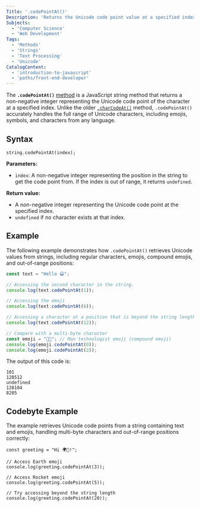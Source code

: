 ```yaml
---
Title: '.codePointAt()'
Description: 'Returns the Unicode code point value at a specified index position in a string, including complex characters like emojis and symbols.'
Subjects: 
  - 'Computer Science'
  - 'Web Development'
Tags:
  - 'Methods'
  - 'Strings'
  - 'Text Processing'
  - 'Unicode'
CatalogContent:
  - 'introduction-to-javascript'
  - 'paths/front-end-developer'
---
```


The **`.codePointAt()`** [method](https://www.codecademy.com/resources/docs/javascript/methods) is a JavaScript string method that returns a non-negative integer representing the Unicode code point of the character at a specified index. Unlike the older [`.charCodeAt()`](https://www.codecademy.com/resources/docs/javascript/concepts/strings/charCodeAt/charCodeAt.md) method, `.codePointAt()` accurately handles the full range of Unicode characters, including emojis, symbols, and characters from any language.

## Syntax

```pseudo
string.codePointAt(index);
```

**Parameters:**

- `index`: A non-negative integer representing the position in the string to get the code point from. If the index is out of range, it returns `undefined`.

**Return value:**

- A non-negative integer representing the Unicode code point at the specified index.
- `undefined` if no character exists at that index.

## Example

The following example demonstrates how `.codePointAt()` retrieves Unicode values from strings, including regular characters, emojis, compound emojis, and out-of-range positions:

```js
const text = "Hello 😀";

// Accessing the second character in the string.
console.log(text.codePointAt(1));

// Accessing the emoji
console.log(text.codePointAt(6));

// Accessing a character at a position that is beyond the string length.
console.log(text.codePointAt(12));

// Compare with a multi-byte character
const emoji = "👨‍💻"; // Man technologist emoji (compound emoji)
console.log(emoji.codePointAt(0));
console.log(emoji.codePointAt(2));
```

The output of this code is:

```shell
101
128512
undefined
128104
8205
```

## Codebyte Example

The example retrieves Unicode code points from a string containing text and emojis, handling multi-byte characters and out-of-range positions correctly:

```codebyte/javascript
const greeting = "Hi 🌍🚀!";

// Access Earth emoji
console.log(greeting.codePointAt(3));

// Access Rocket emoji
console.log(greeting.codePointAt(5));

// Try accessing beyond the string length
console.log(greeting.codePointAt(20));
```
